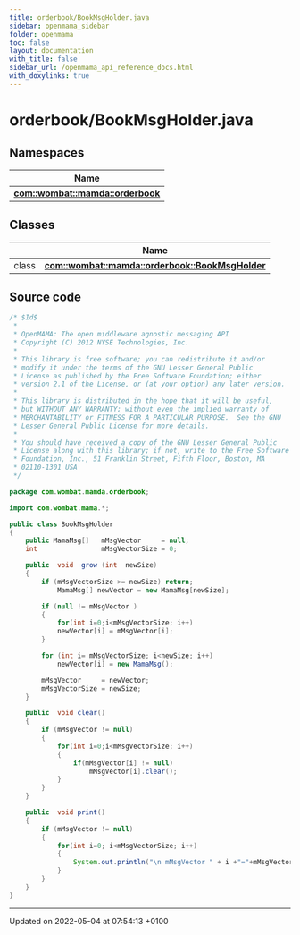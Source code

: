 ```yaml
---
title: orderbook/BookMsgHolder.java
sidebar: openmama_sidebar
folder: openmama
toc: false
layout: documentation
with_title: false
sidebar_url: /openmama_api_reference_docs.html
with_doxylinks: true
---
```


# orderbook/BookMsgHolder.java



## Namespaces

| Name           |
| -------------- |
| **[com::wombat::mamda::orderbook](namespacecom_1_1wombat_1_1mamda_1_1orderbook.html)**  |

## Classes

|                | Name           |
| -------------- | -------------- |
| class | **[com::wombat::mamda::orderbook::BookMsgHolder](classcom_1_1wombat_1_1mamda_1_1orderbook_1_1BookMsgHolder.html)**  |




## Source code

```java
/* $Id$
 *
 * OpenMAMA: The open middleware agnostic messaging API
 * Copyright (C) 2012 NYSE Technologies, Inc.
 *
 * This library is free software; you can redistribute it and/or
 * modify it under the terms of the GNU Lesser General Public
 * License as published by the Free Software Foundation; either
 * version 2.1 of the License, or (at your option) any later version.
 *
 * This library is distributed in the hope that it will be useful,
 * but WITHOUT ANY WARRANTY; without even the implied warranty of
 * MERCHANTABILITY or FITNESS FOR A PARTICULAR PURPOSE.  See the GNU
 * Lesser General Public License for more details.
 *
 * You should have received a copy of the GNU Lesser General Public
 * License along with this library; if not, write to the Free Software
 * Foundation, Inc., 51 Franklin Street, Fifth Floor, Boston, MA
 * 02110-1301 USA
 */

package com.wombat.mamda.orderbook;

import com.wombat.mama.*;

public class BookMsgHolder
{    
    public MamaMsg[]   mMsgVector     = null;
    int                mMsgVectorSize = 0;

    public  void  grow (int  newSize)
    {
        if (mMsgVectorSize >= newSize) return;
            MamaMsg[] newVector = new MamaMsg[newSize];

        if (null != mMsgVector )
        {
            for(int i=0;i<mMsgVectorSize; i++)            
            newVector[i] = mMsgVector[i];
        }

        for (int i= mMsgVectorSize; i<newSize; i++)            
            newVector[i] = new MamaMsg();             

        mMsgVector     = newVector;  
        mMsgVectorSize = newSize;
    }   

    public  void clear()
    {
        if (mMsgVector != null)
        {
            for(int i=0;i<mMsgVectorSize; i++)
            {
                if(mMsgVector[i] != null)
                    mMsgVector[i].clear();
            }
        }
    }

    public  void print()
    {
        if (mMsgVector != null)
        {
            for(int i=0; i<mMsgVectorSize; i++)
            {
                System.out.println("\n mMsgVector " + i +"="+mMsgVector[i].toString() +"\n"); 
            } 
        }
    }
}
```


-------------------------------

Updated on 2022-05-04 at 07:54:13 +0100

